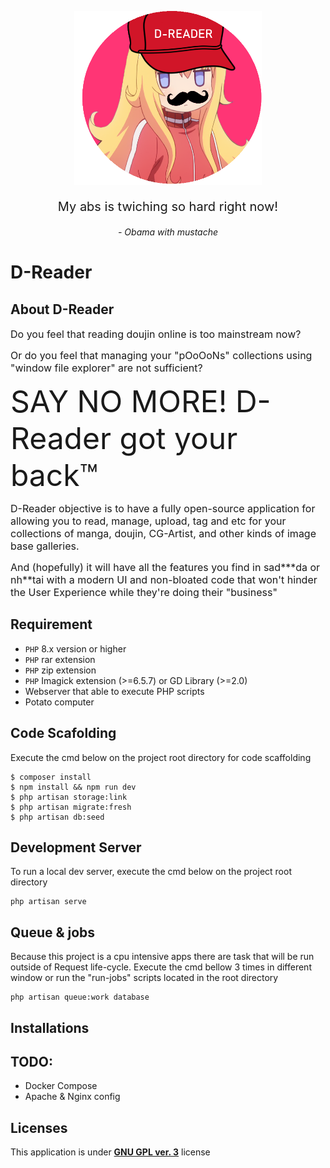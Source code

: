 <p align="center">
    <img src="./public/Logo.png" alt="Logo" style="width:300px;">
</p>
<p align="center" style="font-size: 20px;">
My abs is twiching so hard right now!
<p align="center" style="font-style: italic;">
- Obama with mustache
</p>
</p>

# **D-Reader**

## **About D-Reader**
<p>
<font size="3">Do you feel that reading doujin online is too mainstream now?</font> 
</p>
<p>
<font size="3">Or do you feel that managing your "pOoOoNs" collections using "window file explorer" are not sufficient?</font>
</p>
<p>
    <font size="10"> SAY NO MORE! D-Reader got your back™ </font>
</p>
<p>
<font size="3">D-Reader objective is to have a fully open-source application for allowing you to read, manage, upload, tag and etc for your collections of manga, doujin, CG-Artist, and other kinds of image base galleries.</font>
</p>
<p>
<font size="3">And (hopefully) it will have all the features you find in sad***da or nh**tai with a modern UI and non-bloated code that 
won't hinder the User Experience while they're doing their "business"</font>
</p>

## **Requirement**
- `PHP` 8.x version or higher
- `PHP` rar extension
- `PHP` zip extension
- `PHP` Imagick extension (>=6.5.7) or GD Library (>=2.0)
- Webserver that able to execute PHP scripts
- Potato computer

## **Code Scafolding**
    
Execute the cmd below on the project root directory for code scaffolding
    
    $ composer install
    $ npm install && npm run dev
    $ php artisan storage:link
    $ php artisan migrate:fresh
    $ php artisan db:seed

## **Development Server**
To run a local dev server, execute the cmd below on the project root directory

    php artisan serve

## **Queue & jobs**
Because this project is a cpu intensive apps there are task that will be run outside of Request life-cycle.
Execute the cmd bellow 3 times in different window or run the "run-jobs" scripts located in the root directory

    php artisan queue:work database

## **Installations**

## **TODO:** 
- Docker Compose
- Apache & Nginx config

## **Licenses**

This application is under [**GNU GPL ver. 3**](./LICENSE) license
